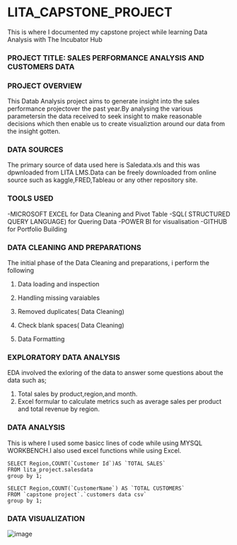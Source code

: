 # LITA_CAPSTONE_PROJECT
This is where I documented  my capstone project while learning Data Analysis with The Incubator Hub

### PROJECT TITLE: SALES PERFORMANCE ANALYSIS AND CUSTOMERS DATA


### PROJECT OVERVIEW
This Datab Analysis project aims to generate insight into the sales performance projectover the past year.By analysing the various parametersin the data  received to seek insight to make reasonable decisions which then enable us to create visualiztion around our data from the insight gotten.

### DATA SOURCES
The primary source of data used here is Saledata.xls and this was dpwnloaded from LITA LMS.Data can be freely downloaded from online source such as kaggle,FRED,Tableau or any other repository site.


### TOOLS USED
-MICROSOFT EXCEL for Data Cleaning and Pivot Table
-SQL( STRUCTURED QUERY LANGUAGE) for Quering Data
-POWER BI for visualisation
-GITHUB for Portfolio Building

### DATA CLEANING AND PREPARATIONS
The initial phase of the Data Cleaning and preparations, i perform the following
1. Data loading and inspection
2. Handling missing varaiables
   
4. Removed duplicates( Data Cleaning)
5. Check blank spaces( Data Cleaning)
6. Data Formatting
   
### EXPLORATORY DATA ANALYSIS
EDA involved the exloring of the data to answer some questions about the data such as;
1. Total sales by product,region,and month.
2. Excel formular to calculate metrics such as average sales per product and total revenue by region.

### DATA ANALYSIS
This is where I used some basicc lines of code while using MYSQL WORKBENCH.I also used excel functions while using Excel.
```SQL(SALESDATA)
SELECT Region,COUNT(`Customer Id`)AS `TOTAL SALES` 
FROM lita_project.salesdata
group by 1;
```

```SQL(CUSTOMERDATA)
SELECT Region,COUNT(`CustomerName`) AS `TOTAL CUSTOMERS`
FROM `capstone project`.`customers data csv`
group by 1;
```

### DATA VISUALIZATION

![image](https://github.com/user-attachments/assets/fc1481fd-baf2-4aa4-88fd-f1975fc33ee4)









